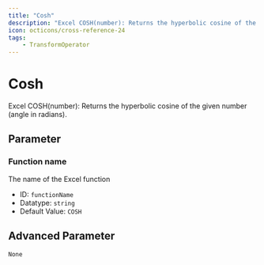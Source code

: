 ```yaml
---
title: "Cosh"
description: "Excel COSH(number): Returns the hyperbolic cosine of the given number (angle in radians)."
icon: octicons/cross-reference-24
tags: 
    - TransformOperator
---
```

# Cosh
<!-- This file was generated - DO NOT CHANGE IT MANUALLY -->



Excel COSH(number): Returns the hyperbolic cosine of the given number (angle in radians).

## Parameter

### Function name

The name of the Excel function

- ID: `functionName`
- Datatype: `string`
- Default Value: `COSH`





## Advanced Parameter

`None`